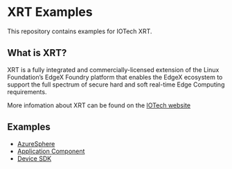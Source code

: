 # XRT Examples

This repository contains examples for IOTech XRT.

## What is XRT?

XRT is a fully integrated and commercially-licensed extension
of the Linux Foundation’s EdgeX Foundry platform that enables
the EdgeX ecosystem to support the full spectrum of secure
hard and soft real-time Edge Computing requirements.

More infomation about XRT can be found on the [IOTech website](https://www.iotechsys.com/our-products/edge-software-platforms/edge-xrt/)

## Examples

* [AzureSphere](AzureSphere/)
* [Application Component](ApplicationComponentExample/)
* [Device SDK](DevSDK/)
